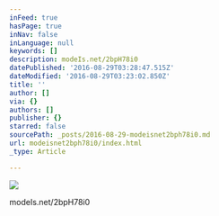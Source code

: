 ```yaml
---
inFeed: true
hasPage: true
inNav: false
inLanguage: null
keywords: []
description: modeIs.net/2bpH78i0
datePublished: '2016-08-29T03:28:47.515Z'
dateModified: '2016-08-29T03:23:02.850Z'
title: ''
author: []
via: {}
authors: []
publisher: {}
starred: false
sourcePath: _posts/2016-08-29-modeisnet2bph78i0.md
url: modeisnet2bph78i0/index.html
_type: Article

---
```

![](https://the-grid-user-content.s3-us-west-2.amazonaws.com/a2225eb4-be0a-428a-8347-5368df2569f8.jpg)

modeIs.net/2bpH78i0